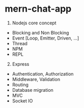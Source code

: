 # mern-chat-app
1. Nodejs core concept
+ Blocking and Non Blocking
+ Event [Loop, Emitter, Driven, ...]
+ Thread
+ NPM
+ REPL
2. Express
+ Authentication, Authorization
+ Middleware, Validation
+ Routing
+ Database migration
+ MVC
+ Socket IO
